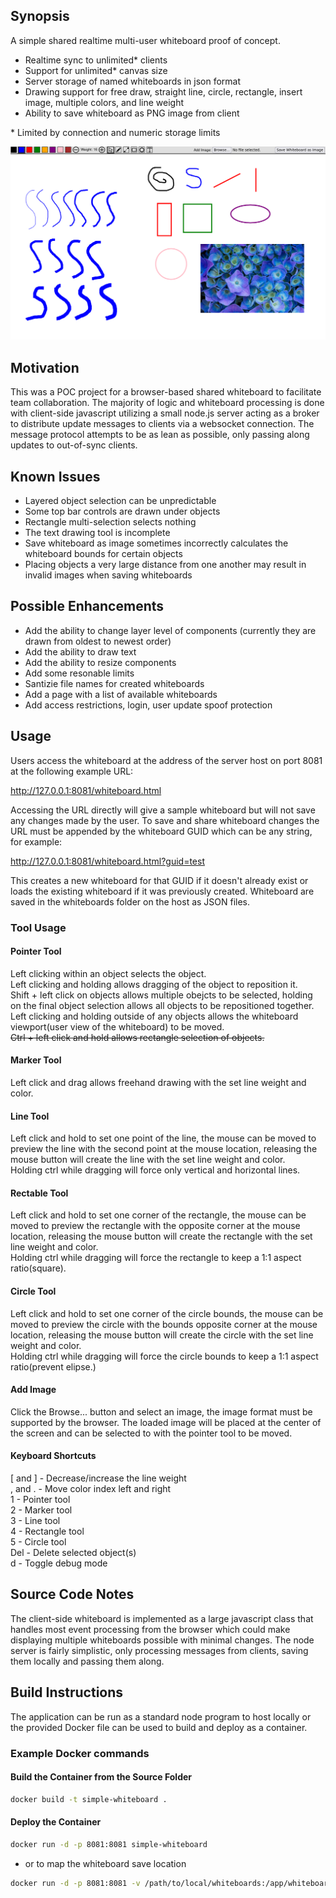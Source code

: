 ## Synopsis

A simple shared realtime multi-user whiteboard proof of concept.

* Realtime sync to unlimited* clients
* Support for unlimited* canvas size
* Server storage of named whiteboards in json format
* Drawing support for free draw, straight line, circle, rectangle, insert image, multiple colors, and line weight
* Ability to save whiteboard as PNG image from client

\* Limited by connection and numeric storage limits

![Screenshot](screenshot.png)

## Motivation

This was a POC project for a browser-based shared whiteboard to facilitate team collaboration. The majority of logic and whiteboard processing is done with client-side javascript utilizing a small node.js server acting as a broker to distribute update messages to clients via a websocket connection. The message protocol attempts to be as lean as possible, only passing along updates to out-of-sync clients.

## Known Issues

* Layered object selection can be unpredictable
* Some top bar controls are drawn under objects
* Rectangle multi-selection selects nothing
* The text drawing tool is incomplete
* Save whiteboard as image sometimes incorrectly calculates the whiteboard bounds for certain objects
* Placing objects a very large distance from one another may result in invalid images when saving whiteboards

## Possible Enhancements

* Add the ability to change layer level of components (currently they are drawn from oldest to newest order)
* Add the ability to draw text
* Add the ability to resize components
* Add some resonable limits
* Santizie file names for created whiteboards
* Add a page with a list of available whiteboards
* Add access restrictions, login, user update spoof protection

## Usage

Users access the whiteboard at the address of the server host on port 8081 at the following example URL:

http://127.0.0.1:8081/whiteboard.html

Accessing the URL directly will give a sample whiteboard but will not save any changes made by the user. To save and share whiteboard changes the URL must be appended by the whiteboard GUID which can be any string, for example:

http://127.0.0.1:8081/whiteboard.html?guid=test

This creates a new whiteboard for that GUID if it doesn't already exist or loads the existing whiteboard if it was previously created. Whiteboard are saved in the whiteboards folder on the host as JSON files.

### Tool Usage

#### Pointer Tool

Left clicking within an object selects the object.  
Left clicking and holding allows dragging of the object to reposition it.  
Shift + left click on objects allows multiple obejcts to be selected, holding on the final object selection allows all objects to be repositioned together.  
Left clicking and holding outside of any objects allows the whiteboard viewport(user view of the whiteboard) to be moved.  
<del>Ctrl + left click and hold allows rectangle selection of objects.<del>

#### Marker Tool
Left click and drag allows freehand drawing with the set line weight and color.

#### Line Tool
Left click and hold to set one point of the line, the mouse can be moved to preview the line with the second point at the mouse location, releasing the mouse button will create the line with the set line weight and color.  
Holding ctrl while dragging will force only vertical and horizontal lines.

#### Rectable Tool
Left click and hold to set one corner of the rectangle, the mouse can be moved to preview the rectangle with the opposite corner at the mouse location, releasing the mouse button will create the rectangle with the set line weight and color.  
Holding ctrl while dragging will force the rectangle to keep a 1:1 aspect ratio(square).

#### Circle Tool
Left click and hold to set one corner of the circle bounds, the mouse can be moved to preview the circle with the bounds opposite corner at the mouse location, releasing the mouse button will create the circle with the set line weight and color.  
Holding ctrl while dragging will force the circle bounds to keep a 1:1 aspect ratio(prevent elipse.)

#### Add Image
Click the Browse... button and select an image, the image format must be supported by the browser. The loaded image will be placed at the center of the screen and can be selected to with the pointer tool to be moved.

#### Keyboard Shortcuts
[ and ] - Decrease/increase the line weight  
, and . - Move color index left and right  
1 - Pointer tool  
2 - Marker tool  
3 - Line tool  
4 - Rectangle tool  
5 - Circle tool  
Del - Delete selected object(s)  
d - Toggle debug mode

## Source Code Notes

The client-side whiteboard is implemented as a large javascript class that handles most event processing from the browser which could make displaying multiple whiteboards possible with minimal changes. The node server is fairly simplistic, only processing messages from clients, saving them locally and passing them along.

## Build Instructions

The application can be run as a standard node program to host locally or the provided Docker file can be used to build and deploy as a container.

### Example Docker commands

#### Build the Container from the Source Folder

```bash
docker build -t simple-whiteboard .
```

#### Deploy the Container

```bash
docker run -d -p 8081:8081 simple-whiteboard
```

- or to map the whiteboard save location

```bash
docker run -d -p 8081:8081 -v /path/to/local/whiteboards:/app/whiteboards simple-whiteboard
```